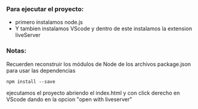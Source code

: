 ### Para ejecutar el proyecto:

  - primero instalamos node.js
  - Y tambien instalamos VScode y dentro de este instalamos la extension liveServer

### Notas:
Recuerden reconstruir los módulos de Node de los archivos package.json para usar las dependencias

```
npm install --save
```

ejecutamos el proyecto abriendo el index.html y con click derecho en VScode dando en la opcion "open with liveserver"

